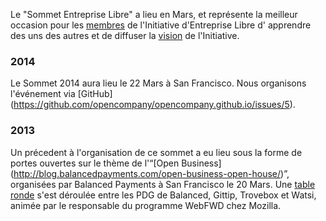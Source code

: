 Le "Sommet Entreprise Libre" a lieu en Mars, et représente la meilleur
occasion pour les [membres](/répertoire/) de l'Initiative d'Entreprise Libre d'
apprendre des uns des autres et de diffuser la [vision](/about/) de l'Initiative.

### 2014

Le Sommet 2014 aura lieu le 22 Mars à San Francisco. Nous organisons l'événement
via [GitHub] (https://github.com/opencompany/opencompany.github.io/issues/5).


### 2013

Un précedent à l'organisation de ce sommet a eu lieu sous la forme de portes ouvertes sur le thème de l'&ldquo;[Open Business]
(http://blog.balancedpayments.com/open-business-open-house/)&rdquo;,
organisées par Balanced Payments à San Francisco le 20 Mars. Une [table
ronde](http://diane.bz/being-open-about-being-open) s'est déroulée entre les PDG de
Balanced, Gittip, Trovebox et Watsi, animée par le responsable du programme WebFWD
chez Mozilla.
